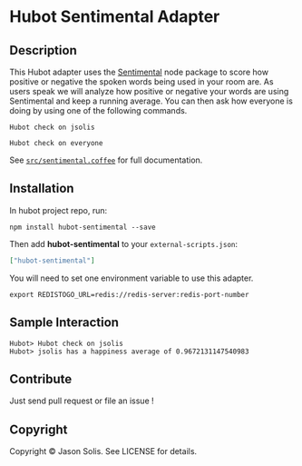 # Hubot Sentimental Adapter

## Description

This Hubot adapter uses the [Sentimental](https://github.com/thinkroth/Sentimental) 
node package to score how positive or negative the spoken words being used in your room are.
As users speak we will analyze how positive or negative your words are using Sentimental
and keep a running average. You can then ask how everyone is doing by using one of the following commands.

```
Hubot check on jsolis
```
```
Hubot check on everyone
```

See [`src/sentimental.coffee`](src/sentimental.coffee) for full documentation.

## Installation

In hubot project repo, run:

`npm install hubot-sentimental --save`

Then add **hubot-sentimental** to your `external-scripts.json`:

```json
["hubot-sentimental"]
```
You will need to set one environment variable to use this adapter.

```
export REDISTOGO_URL=redis://redis-server:redis-port-number
```

## Sample Interaction

```
Hubot> Hubot check on jsolis
Hubot> jsolis has a happiness average of 0.9672131147540983
```

## Contribute

Just send pull request or file an issue !

## Copyright

Copyright &copy; Jason Solis. See LICENSE for details.


